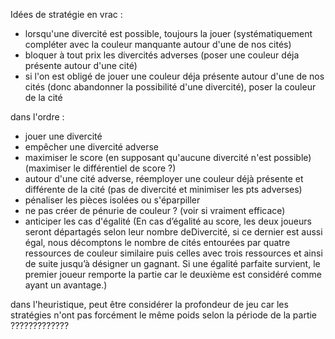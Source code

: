 Idées de stratégie en vrac :
- lorsqu'une divercité est possible, toujours la jouer (systématiquement compléter avec la couleur manquante autour d'une de nos cités)
- bloquer à tout prix les divercités adverses (poser une couleur déja présente autour d'une cité)
- si l'on est obligé de jouer une couleur déja présente autour d'une de nos cités (donc abandonner la possibilité d'une divercité), poser la couleur de la cité



dans l'ordre :
- jouer une divercité
- empêcher une divercité adverse
- maximiser le score (en supposant qu'aucune divercité n'est possible) (maximiser le différentiel de score ?)
- autour d'une cité adverse, réemployer une couleur déjà présente et différente de la cité (pas de divercité et minimiser les pts adverses)
- pénaliser les pièces isolées ou s'éparpiller
- ne pas créer de pénurie de couleur ? (voir si vraiment efficace)
- anticiper les cas d'égalité (En cas d’égalité au score, les deux joueurs seront départagés selon leur nombre deDivercité, si ce dernier est aussi égal, nous décomptons le nombre de cités entourées par quatre ressources de couleur similaire puis celles avec trois ressources et ainsi de suite jusqu’à désigner un gagnant. Si une égalité parfaite survient, le premier joueur remporte la partie car le deuxième est considéré comme ayant un avantage.)


dans l'heuristique, peut être considérer la profondeur de jeu car les stratégies n'ont pas forcément le même poids selon la période de la partie ????????????? 